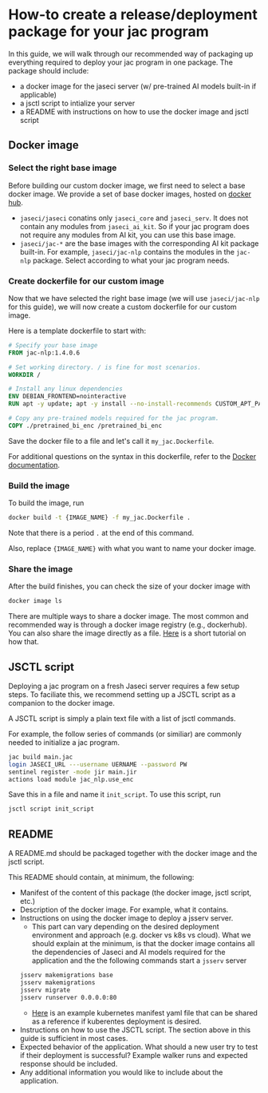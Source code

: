 # How-to create a release/deployment package for your jac program

In this guide, we will walk through our recommended way of packaging up everything required to deploy your jac program in one package.
The package should include:
* a docker image for the jaseci server (w/ pre-trained AI models built-in if applicable)
* a jsctl script to intialize your server
* a README with instructions on how to use the docker image and jsctl script

## Docker image
### Select the right base image
Before building our custom docker image, we first need to select a base docker image.
We provide a set of base docker images, hosted on [docker hub](https://hub.docker.com/u/jaseci).
* `jaseci/jaseci` conatins only `jaseci_core` and `jaseci_serv`. It does not contain any modules from `jaseci_ai_kit`. So if your jac program does not require any modules from AI kit, you can use this base image.
* `jaseci/jac-*` are the base images with the corresponding AI kit package built-in. For example, `jaseci/jac-nlp` contains the modules in the `jac-nlp` package. Select according to what your jac program needs.

### Create dockerfile for our custom image
Now that we have selected the right base image (we will use `jaseci/jac-nlp` for this guide), we will now create a custom dockerfile for our custom image.

Here is a template dockerfile to start with:

```dockerfile
# Specify your base image
FROM jac-nlp:1.4.0.6

# Set working directory. / is fine for most scenarios.
WORKDIR /

# Install any linux dependencies
ENV DEBIAN_FRONTEND=nointeractive
RUN apt -y update; apt -y install --no-install-recommends CUSTOM_APT_PACKAGES_GO_HERE

# Copy any pre-trained models required for the jac program.
COPY ./pretrained_bi_enc /pretrained_bi_enc
```
Save the docker file to a file and let's call it `my_jac.Dockerfile`.

For additional questions on the syntax in this dockerfile, refer to the [Docker documentation](https://docs.docker.com/engine/reference/builder/).

### Build the image
To build the image, run
```bash
docker build -t {IMAGE_NAME} -f my_jac.Dockerfile .
```
Note that there is a period `.` at the end of this command.

Also, replace `{IMAGE_NAME}` with what you want to name your docker image.


### Share the image
After the build finishes, you can check the size of your docker image with
```bash
docker image ls
```

There are multiple ways to share a docker image.
The most common and recommended way is through a docker image registry (e.g., dockerhub).
You can also share the image directly as a file.
[Here](https://medium.com/@sanketmeghani/docker-transferring-docker-images-without-registry-2ed50726495f) is a short tutorial on how that.

## JSCTL script
Deploying a jac program on a fresh Jaseci server requires a few setup steps.
To faciliate this, we recommend setting up a JSCTL script as a companion to the docker image.

A JSCTL script is simply a plain text file with a list of jsctl commands.

For example, the follow series of commands (or similiar) are commonly needed to initialize a jac program.

```bash
jac build main.jac
login JASECI_URL ---username UERNAME --password PW
sentinel register -mode jir main.jir
actions load module jac_nlp.use_enc
```

Save this in a file and name it `init_script`. To use this script, run
```bash
jsctl script init_script
```

## README
A README.md should be packaged together with the docker image and the jsctl script.

This README should contain, at minimum, the following:
* Manifest of the content of this package (the docker image, jsctl script, etc.)
* Description of the docker image. For example, what it contains.
* Instructions on using the docker image to deploy a jsserv server.
    * This part can vary depending on the desired deployment environment and approach (e.g. docker vs k8s vs cloud). What we should explain at the minimum, is that the docker image contains all the dependencies of Jaseci and AI models required for the application and the the following commands start a `jsserv` server
    ```bash
    jsserv makemigrations base
    jsserv makemigrations
    jsserv migrate
    jsserv runserver 0.0.0.0:80
    ```
    * [Here](https://github.com/Jaseci-Labs/jaseci/blob/main/scripts/jaseci.yaml) is an example kubernetes manifest yaml file that can be shared as a reference if kuberentes deployment is desired.
* Instructions on how to use the JSCTL script. The section above in this guide is sufficient in most cases.
* Expected behavior of the application. What should a new user try to test if their deployment is successful? Example walker runs and expected response should be included.
* Any additional information you would like to include about the application.
